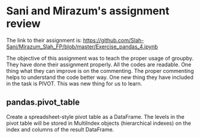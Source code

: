 # Sani and Mirazum's assignment review
The link to their assignment is: https://github.com/Slah-Sani/Mirazum_Slah_FP/blob/master/Exercise_pandas_4.ipynb

The objective of this assignment was to teach the proper usage of groupby. They have done their assignment properly. All the codes are readable. One thing what they can improve is on the commenting. The proper commenting helps to understand the code better way. One new thing they have included in the task is PIVOT. This was new thing for us to learn. 

## pandas.pivot_table
Create a spreadsheet-style pivot table as a DataFrame. The levels in the pivot table will be stored in MultiIndex objects (hierarchical indexes) on the index and columns of the result DataFrame.

